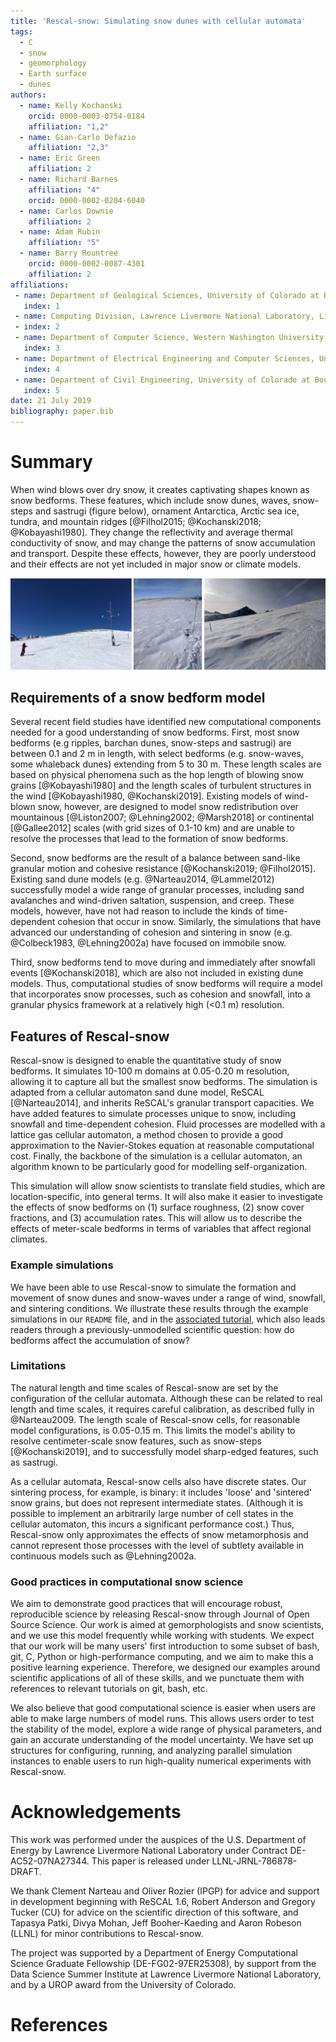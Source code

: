 ```yaml
---
title: 'Rescal-snow: Simulating snow dunes with cellular automata'
tags:
  - C
  - snow
  - geomorphology
  - Earth surface
  - dunes
authors:
  - name: Kelly Kochanski
    orcid: 0000-0003-0754-0184
    affiliation: "1,2"
  - name: Gian-Carlo Defazio
    affiliation: "2,3"
  - name: Eric Green
    affiliation: 2
  - name: Richard Barnes
    affiliation: "4"
    orcid: 0000-0002-0204-6040
  - name: Carlos Downie
    affiliation: 2
  - name: Adam Rubin
    affiliation: "5"
  - name: Barry Rountree
    orcid: 0000-0002-0087-4301
    affiliation: 2
affiliations:
 - name: Department of Geological Sciences, University of Colorado at Boulder, Boulder, CO, USA
   index: 1
 - name: Computing Division, Lawrence Livermore National Laboratory, Livermore, CA, USA
 - index: 2
 - name: Department of Computer Science, Western Washington University, Bellingham, WA, USA
   index: 3
 - name: Department of Electrical Engineering and Computer Sciences, University of California Berkeley, Berkeley, CA, USA
   index: 4
 - name: Department of Civil Engineering, University of Colorado at Boulder, Boulder, CO, USA
   index: 5
date: 21 July 2019
bibliography: paper.bib
---
```


# Summary

When wind blows over dry snow, it creates captivating shapes known as snow bedforms. 
These features, which include snow dunes, waves, snow-steps and sastrugi (figure below), ornament Antarctica, Arctic sea ice, tundra, and mountain ridges [@Filhol2015; @Kochanski2018; @Kobayashi1980].
They change the reflectivity and average thermal conductivity of snow, and may change the patterns of snow accumulation and transport.
Despite these effects, however, they are poorly understood and their effects are not yet included in major snow or climate models.

![](../docs/example_images/field_examples.png)

## Requirements of a snow bedform model
Several recent field studies have identified new computational components needed for a good understanding of snow bedforms.
First, most snow bedforms (e.g ripples, barchan dunes, snow-steps and sastrugi) are between 0.1 and 2 m in length, with select bedforms (e.g. snow-waves, some whaleback dunes) extending from 5 to 30 m.
These length scales are based on physical phenomena such as the hop length of blowing snow grains [@Kobayashi1980] and the length scales of turbulent structures in the wind [@Kobayashi1980, @Kochanski2019].
Existing models of wind-blown snow, however, are designed to model snow redistribution over mountainous [@Liston2007; @Lehning2002; @Marsh2018] or continental [@Gallee2012] scales
(with grid sizes of 0.1-10 km)
and are unable to resolve the processes that lead to the formation of snow bedforms.

Second, snow bedforms are the result of a balance between sand-like granular motion and cohesive resistance [@Kochanski2019; @Filhol2015].
Existing sand dune models (e.g. @Narteau2014, @Lammel2012) successfully model a wide range of granular processes, including sand avalanches and wind-driven saltation, suspension, and creep.
These models, however, have not had reason to include the kinds of time-dependent cohesion that occur in snow.
Similarly, the simulations that have advanced our understanding of cohesion and sintering in snow (e.g. @Colbeck1983, @Lehning2002a) have focused on immobile snow.

Third, snow bedforms tend to move during and immediately after snowfall events [@Kochanski2018], which are also not included in existing dune models.
Thus, computational studies of snow bedforms will require a model that incorporates snow processes, such as cohesion and snowfall, into a granular physics framework at a relatively high (<0.1 m) resolution.

## Features of Rescal-snow
Rescal-snow is designed to enable the quantitative study of snow bedforms.
It simulates 10-100 m domains at 0.05-0.20 m resolution, allowing it to capture all but the smallest snow bedforms.
The simulation is adapted from a cellular automaton sand dune model, ReSCAL [@Narteau2014], and inherits ReSCAL's granular transport capacities.
We have added features to simulate processes unique to snow, including snowfall and time-dependent cohesion.
Fluid processes are modelled with a lattice gas cellular automaton, a method chosen to provide a good approximation to the Navier-Stokes equation at reasonable computational cost.
Finally, the backbone of the simulation is a cellular automaton, an algorithm known to be particularly good for modelling self-organization.

This simulation will allow snow scientists to translate field studies, which are location-specific, into general terms.
It will also make it easier to investigate the effects of snow bedforms on (1) surface roughness, (2) snow cover fractions, and (3) accumulation rates. This will allow us to describe the effects of meter-scale bedforms in terms of variables that affect regional climates.

### Example simulations
We have been able to use Rescal-snow to simulate the formation and movement of snow dunes and snow-waves under a range of wind, snowfall, and sintering conditions.
We illustrate these results through the example simulations in our `README` file, 
and in the [associated tutorial](docs/rescal-snow-tutorial.md), which also leads readers through a previously-unmodelled scientific question: how do bedforms affect the accumulation of snow?

### Limitations 
The natural length and time scales of Rescal-snow are set by the configuration of the cellular automata.
Although these can be related to real length and time scales, it requires careful calibration, as described fully in @Narteau2009.
The length scale of Rescal-snow cells, for reasonable model configurations, is 0.05-0.15 m. This limits the model's ability to resolve centimeter-scale snow features, such as snow-steps [@Kochanski2019], and to successfully model sharp-edged features, such as sastrugi.

As a cellular automata, Rescal-snow cells also have discrete states. Our sintering process, for example, is binary: it includes 'loose' and 'sintered' snow grains, but does not represent intermediate states. (Although it is possible to implement an arbitrarily large number of cell states in the cellular automaton, this incurs a significant performance cost.) Thus, Rescal-snow only approximates the effects of snow metamorphosis and cannot represent those processes with the level of subtlety available in continuous models such as @Lehning2002a.

### Good practices in computational snow science
We aim to demonstrate good practices that will encourage robust, reproducible science by releasing Rescal-snow through Journal of Open Source Science.
Our work is aimed at gemorphologists and snow scientists, and we use this model frequently while working with students.
We expect that our work will be many users' first introduction to some subset of bash, git, C, Python or high-performance computing, and we aim to make this a positive learning experience. 
Therefore, we designed our examples around scientific applications of all of these skills, and we punctuate them with references to relevant tutorials on git, bash, etc.

We also believe that good computational science is easier when users are able to make large numbers of model runs. 
This allows users order to test the stability of the model, explore a wide range of physical parameters, and gain an accurate understanding of the model uncertainty.
We have set up structures for configuring, running, and analyzing parallel simulation instances to enable users to run high-quality numerical experiments with Rescal-snow.

# Acknowledgements

This work was performed under the auspices of the U.S. Department of Energy by Lawrence Livermore National Laboratory under Contract DE-AC52-07NA27344. This paper is released under LLNL-JRNL-786878-DRAFT.

We thank Clement Narteau and Oliver Rozier (IPGP) for advice and support in development beginning with ReSCAL 1.6,
Robert Anderson and Gregory Tucker (CU) for advice on the scientific direction of this software,
and Tapasya Patki, Divya Mohan, Jeff Booher-Kaeding and Aaron Robeson (LLNL) for minor contributions to Rescal-snow.

The project was supported by a Department of Energy Computational Science Graduate Fellowship (DE-FG02-97ER25308), by support from the Data Science Summer Institute at Lawrence Livermore National Laboratory, and by a UROP award from the University of Colorado.

# References
